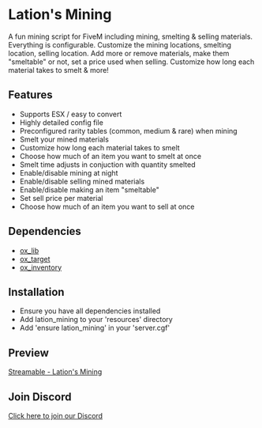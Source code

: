 # Lation's Mining
A fun mining script for FiveM including mining, smelting & selling materials. Everything is configurable. Customize the mining locations, smelting location, selling location. Add more or remove materials, make them "smeltable" or not, set a price used when selling. Customize how long each material takes to smelt & more!

## Features
- Supports ESX / easy to convert
- Highly detailed config file
- Preconfigured rarity tables (common, medium & rare) when mining
- Smelt your mined materials
- Customize how long each material takes to smelt
- Choose how much of an item you want to smelt at once
- Smelt time adjusts in conjuction with quantity smelted
- Enable/disable mining at night
- Enable/disable selling mined materials
- Enable/disable making an item "smeltable"
- Set sell price per material
- Choose how much of an item you want to sell at once


## Dependencies
- [ox_lib](https://github.com/overextended/ox_lib/releases)
- [ox_target](https://github.com/overextended/ox_target/releases)
- [ox_inventory](https://github.com/overextended/ox_inventory/releases)

## Installation
- Ensure you have all dependencies installed
- Add lation_mining to your 'resources' directory
- Add 'ensure lation_mining' in your 'server.cgf'

## Preview
[Streamable - Lation's Mining](https://streamable.com/q8xp0l)

## Join Discord
[Click here to join our Discord](https://discord.gg/9EbY4nM5uu)
